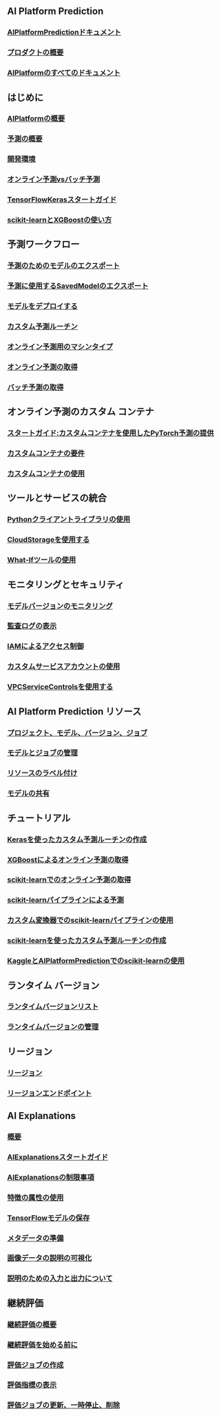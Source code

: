## AI Platform Prediction
### [AIPlatformPredictionドキュメント](https://cloud.google.com/ai-platform/prediction/docs)
### [プロダクトの概要](https://cloud.google.com/ai-platform)
### [AIPlatformのすべてのドキュメント](https://cloud.google.com/ai-platform/docs)
## はじめに
### [AIPlatformの概要](https://cloud.google.com/ai-platform/docs/technical-overview)
### [予測の概要](https://cloud.google.com/ai-platform/prediction/docs/overview)
### [開発環境](https://cloud.google.com/ai-platform/prediction/docs/environment-overview)
### [オンライン予測vsバッチ予測](https://cloud.google.com/ai-platform/prediction/docs/online-vs-batch-prediction)
### [TensorFlowKerasスタートガイド](https://cloud.google.com/ai-platform/docs/getting-started-keras)
### [scikit-learnとXGBoostの使い方](https://cloud.google.com/ai-platform/prediction/docs/ml-predictions-scikit-xgboost-models)
## 予測ワークフロー
### [予測のためのモデルのエクスポート](https://cloud.google.com/ai-platform/prediction/docs/exporting-for-prediction)
### [予測に使用するSavedModelのエクスポート](https://cloud.google.com/ai-platform/prediction/docs/exporting-savedmodel-for-prediction)
### [モデルをデプロイする](https://cloud.google.com/ai-platform/prediction/docs/deploying-models)
### [カスタム予測ルーチン](https://cloud.google.com/ai-platform/prediction/docs/custom-prediction-routines)
### [オンライン予測用のマシンタイプ](https://cloud.google.com/ai-platform/prediction/docs/machine-types-online-prediction)
### [オンライン予測の取得](https://cloud.google.com/ai-platform/prediction/docs/online-predict)
### [バッチ予測の取得](https://cloud.google.com/ai-platform/prediction/docs/batch-predict)
## オンライン予測のカスタム コンテナ
### [スタートガイド:カスタムコンテナを使用したPyTorch予測の提供](https://cloud.google.com/ai-platform/prediction/docs/getting-started-pytorch-container)
### [カスタムコンテナの要件](https://cloud.google.com/ai-platform/prediction/docs/custom-container-requirements)
### [カスタムコンテナの使用](https://cloud.google.com/ai-platform/prediction/docs/use-custom-container)
## ツールとサービスの統合
### [Pythonクライアントライブラリの使用](https://cloud.google.com/ai-platform/prediction/docs/python-client-library)
### [CloudStorageを使用する](https://cloud.google.com/ai-platform/prediction/docs/working-with-cloud-storage)
### [What-Ifツールの使用](https://cloud.google.com/ai-platform/prediction/docs/using-what-if-tool)
## モニタリングとセキュリティ
### [モデルバージョンのモニタリング](https://cloud.google.com/ai-platform/prediction/docs/monitor-prediction)
### [監査ログの表示](https://cloud.google.com/ai-platform/prediction/docs/audit-logs)
### [IAMによるアクセス制御](https://cloud.google.com/ai-platform/prediction/docs/access-control)
### [カスタムサービスアカウントの使用](https://cloud.google.com/ai-platform/prediction/docs/custom-service-account)
### [VPCServiceControlsを使用する](https://cloud.google.com/ai-platform/prediction/docs/vpc-service-controls)
## AI Platform Prediction リソース
### [プロジェクト、モデル、バージョン、ジョブ](https://cloud.google.com/ai-platform/prediction/docs/projects-models-versions-jobs)
### [モデルとジョブの管理](https://cloud.google.com/ai-platform/prediction/docs/managing-models-jobs)
### [リソースのラベル付け](https://cloud.google.com/ai-platform/prediction/docs/resource-labels)
### [モデルの共有](https://cloud.google.com/ai-platform/prediction/docs/sharing-models)
## チュートリアル
### [Kerasを使ったカスタム予測ルーチンの作成](https://cloud.google.com/ai-platform/prediction/docs/custom-prediction-routine-keras)
### [XGBoostによるオンライン予測の取得](https://cloud.google.com/ai-platform/prediction/docs/getting-predictions-xgboost)
### [scikit-learnでのオンライン予測の取得](https://cloud.google.com/ai-platform/prediction/docs/using-pipelines-for-preprocessing)
### [scikit-learnパイプラインによる予測](https://cloud.google.com/ai-platform/prediction/docs/using-pipelines)
### [カスタム変換器でのscikit-learnパイプラインの使用](https://cloud.google.com/ai-platform/prediction/docs/custom-pipeline)
### [scikit-learnを使ったカスタム予測ルーチンの作成](https://cloud.google.com/ai-platform/prediction/docs/custom-prediction-routine-scikit-learn)
### [KaggleとAIPlatformPredictionでのscikit-learnの使用](https://cloud.google.com/ai-platform/prediction/docs/using-kaggle)
## ランタイム バージョン
### [ランタイムバージョンリスト](https://cloud.google.com/ai-platform/prediction/docs/runtime-version-list)
### [ランタイムバージョンの管理](https://cloud.google.com/ai-platform/prediction/docs/versioning)
## リージョン
### [リージョン](https://cloud.google.com/ai-platform/prediction/docs/regions)
### [リージョンエンドポイント](https://cloud.google.com/ai-platform/prediction/docs/regional-endpoints)
## AI Explanations
### [概要](https://cloud.google.com/ai-platform/prediction/docs/ai-explanations/overview)
### [AIExplanationsスタートガイド](https://cloud.google.com/ai-platform/prediction/docs/ai-explanations/getting-started)
### [AIExplanationsの制限事項](https://cloud.google.com/ai-platform/prediction/docs/ai-explanations/limitations)
### [特徴の属性の使用](https://cloud.google.com/ai-platform/prediction/docs/ai-explanations/using-feature-attributions)
### [TensorFlowモデルの保存](https://cloud.google.com/ai-platform/prediction/docs/ai-explanations/saving-tensorflow-models)
### [メタデータの準備](https://cloud.google.com/ai-platform/prediction/docs/ai-explanations/preparing-metadata)
### [画像データの説明の可視化](https://cloud.google.com/ai-platform/prediction/docs/ai-explanations/visualizing-explanations)
### [説明のための入力と出力について](https://cloud.google.com/ai-platform/prediction/docs/ai-explanations/understanding-inputs-outputs)
## 継続評価
### [継続評価の概要](https://cloud.google.com/ai-platform/prediction/docs/continuous-evaluation)
### [継続評価を始める前に](https://cloud.google.com/ai-platform/prediction/docs/continuous-evaluation/before-you-begin)
### [評価ジョブの作成](https://cloud.google.com/ai-platform/prediction/docs/continuous-evaluation/create-job)
### [評価指標の表示](https://cloud.google.com/ai-platform/prediction/docs/continuous-evaluation/view-metrics)
### [評価ジョブの更新、一時停止、削除](https://cloud.google.com/ai-platform/prediction/docs/continuous-evaluation/modify-job)